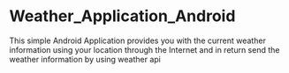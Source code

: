 # Weather_Application_Android
This simple Android Application provides you with the current weather information using your location through the Internet and in return send the weather information by using weather api
